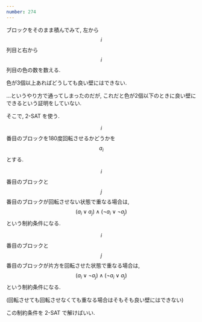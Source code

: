 ```yaml
---
number: 274
---
```

ブロックをそのまま積んでみて, 左から $$ i $$ 列目と右から $$ i $$ 列目の色の数を数える.

色が3個以上あればどうしても良い壁にはできない.

...というやり方で通ってしまったのだが, これだと色が2個以下のときに良い壁にできるという証明をしていない.

そこで, 2-SAT を使う.

$$ i $$ 番目のブロックを180度回転させるかどうかを $$ a_i $$ とする.

$$ i $$ 番目のブロックと $$ j $$ 番目のブロックが回転させない状態で重なる場合は, $$ (a_i \lor a_j) \land (\lnot a_i \lor \lnot a_j) $$ という制約条件になる.

$$ i $$ 番目のブロックと $$ j $$ 番目のブロックが片方を回転させた状態で重なる場合は, $$ (a_i \lor \lnot a_j) \land (\lnot a_i \lor a_j) $$ という制約条件になる.

(回転させても回転させなくても重なる場合はそもそも良い壁にはできない)

この制約条件を 2-SAT で解けばいい.
